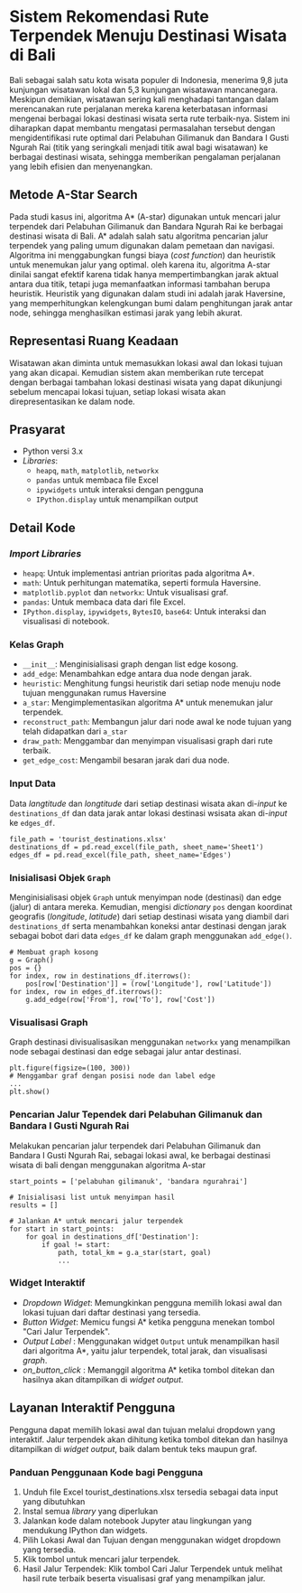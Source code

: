 # Sistem Rekomendasi Rute Terpendek Menuju Destinasi Wisata di Bali
Bali sebagai salah satu kota wisata populer di Indonesia, menerima 9,8 juta kunjungan wisatawan lokal dan 5,3 kunjungan wisatawan mancanegara. Meskipun demikian, wisatawan sering kali menghadapi tantangan dalam merencanakan rute perjalanan mereka karena keterbatasan informasi mengenai berbagai lokasi destinasi wisata serta rute terbaik-nya. Sistem ini diharapkan dapat membantu mengatasi permasalahan tersebut dengan mengidentifikasi rute optimal dari Pelabuhan Gilimanuk dan Bandara I Gusti Ngurah Rai (titik yang seringkali menjadi titik awal bagi wisatawan) ke berbagai destinasi wisata, sehingga memberikan pengalaman perjalanan yang lebih efisien dan menyenangkan.

## Metode A-Star Search
Pada studi kasus ini, algoritma A* (A-star) digunakan untuk mencari jalur terpendek dari Pelabuhan Gilimanuk dan Bandara Ngurah Rai ke berbagai destinasi wisata di Bali. A* adalah salah satu algoritma pencarian jalur terpendek yang paling umum digunakan dalam pemetaan dan navigasi. Algoritma ini menggabungkan fungsi biaya (_cost function_) dan heuristik untuk menemukan jalur yang optimal. oleh karena itu, algoritma A-star dinilai sangat efektif karena tidak hanya mempertimbangkan jarak aktual antara dua titik, tetapi juga memanfaatkan informasi tambahan berupa heuristik. Heuristik yang digunakan dalam studi ini adalah jarak Haversine, yang memperhitungkan kelengkungan bumi dalam penghitungan jarak antar node, sehingga menghasilkan estimasi jarak yang lebih akurat.

## Representasi Ruang Keadaan
Wisatawan akan diminta untuk memasukkan lokasi awal dan lokasi tujuan yang akan dicapai. Kemudian sistem akan memberikan rute tercepat dengan berbagai tambahan lokasi destinasi wisata yang dapat dikunjungi sebelum mencapai lokasi tujuan, setiap lokasi wisata akan direpresentasikan ke dalam node.

## Prasyarat
* Python versi 3.x
* _Libraries_:
  * `heapq`, `math`, `matplotlib`, `networkx`
  * `pandas` untuk membaca file Excel
  * `ipywidgets` untuk interaksi dengan pengguna
  * `IPython.display` untuk menampilkan output
  
## Detail Kode
### _Import Libraries_
- `heapq`: Untuk implementasi antrian prioritas pada algoritma A*.
- `math`: Untuk perhitungan matematika, seperti formula Haversine.
- `matplotlib.pyplot` dan `networkx`: Untuk visualisasi graf.
- `pandas`: Untuk membaca data dari file Excel.
- `IPython.display`, `ipywidgets`, `BytesIO`, `base64`: Untuk interaksi dan visualisasi di notebook.

### Kelas Graph
* `__init__`: Menginisialisasi graph dengan list edge kosong.
* `add_edge`: Menambahkan edge antara dua node dengan jarak.
* `heuristic`: Menghitung fungsi heuristik dari setiap node menuju node tujuan menggunakan rumus Haversine
* `a_star`: Mengimplementasikan algoritma A* untuk menemukan jalur terpendek.
* `reconstruct_path`: Membangun jalur dari node awal ke node tujuan yang telah didapatkan dari `a_star`
* `draw_path`: Menggambar dan menyimpan visualisasi graph dari rute terbaik.
* `get_edge_cost`: Mengambil besaran jarak dari dua node.

### Input Data
Data _langtitude_ dan _longtitude_ dari setiap destinasi wisata akan di-_input_ ke `destinations_df` dan data jarak antar lokasi destinasi wsisata akan di-_input_ ke `edges_df`.
```
file_path = 'tourist_destinations.xlsx'
destinations_df = pd.read_excel(file_path, sheet_name='Sheet1')
edges_df = pd.read_excel(file_path, sheet_name='Edges')
```
### Inisialisasi Objek `Graph`
Menginisialisasi objek `Graph` untuk menyimpan node (destinasi) dan edge (jalur) di antara mereka. Kemudian, mengisi _dictionary_ `pos` dengan koordinat geografis (_longitude_, _latitude_) dari setiap destinasi wisata yang diambil dari `destinations_df`  serta menambahkan koneksi antar destinasi dengan jarak sebagai bobot dari data `edges_df` ke dalam graph menggunakan `add_edge()`.
```
# Membuat graph kosong
g = Graph()
pos = {}
for index, row in destinations_df.iterrows():
    pos[row['Destination']] = (row['Longitude'], row['Latitude'])
for index, row in edges_df.iterrows():
    g.add_edge(row['From'], row['To'], row['Cost'])
```

### Visualisasi Graph
Graph destinasi divisualisasikan menggunakan `networkx` yang menampilkan node sebagai destinasi dan edge sebagai jalur antar destinasi.
```
plt.figure(figsize=(100, 300))
# Menggambar graf dengan posisi node dan label edge
...
plt.show()
```
### Pencarian Jalur Tependek dari Pelabuhan Gilimanuk dan Bandara I Gusti Ngurah Rai
Melakukan pencarian jalur terpendek dari Pelabuhan Gilimanuk dan Bandara I Gusti Ngurah Rai, sebagai lokasi awal, ke berbagai destinasi wisata di bali dengan menggunakan algoritma A-star
```
start_points = ['pelabuhan gilimanuk', 'bandara ngurahrai']

# Inisialisasi list untuk menyimpan hasil
results = []

# Jalankan A* untuk mencari jalur terpendek
for start in start_points:
    for goal in destinations_df['Destination']:
        if goal != start:
            path, total_km = g.a_star(start, goal)
            ...
```
### Widget Interaktif
* _Dropdown Widget_: Memungkinkan pengguna memilih lokasi awal dan lokasi tujuan dari daftar destinasi yang tersedia.
* _Button Widget_: Memicu fungsi A* ketika pengguna menekan tombol "Cari Jalur Terpendek".
* _Output Label_ : Menggunakan widget `Output` untuk menampilkan hasil dari algoritma A*, yaitu jalur terpendek, total jarak, dan visualisasi _graph_.
* _on_button_click_ : Memanggil algoritma A* ketika tombol ditekan dan hasilnya akan ditampilkan di _widget output_.

## Layanan Interaktif Pengguna
Pengguna dapat memilih lokasi awal dan tujuan melalui dropdown yang interaktif. Jalur terpendek akan dihitung ketika tombol ditekan dan hasilnya ditampilkan di _widget output_, baik dalam bentuk teks maupun graf.

### Panduan Penggunaan Kode bagi Pengguna
1. Unduh file Excel tourist_destinations.xlsx tersedia sebagai data input yang dibutuhkan
2. Instal semua _library_ yang diperlukan 
3. Jalankan kode dalam notebook Jupyter atau lingkungan yang mendukung IPython dan widgets.
4. Pilih Lokasi Awal dan Tujuan dengan menggunakan widget dropdown yang tersedia.
5. Klik tombol untuk mencari jalur terpendek.
6. Hasil Jalur Terpendek: Klik tombol Cari Jalur Terpendek untuk melihat hasil rute terbaik beserta visualisasi graf yang menampilkan jalur.


